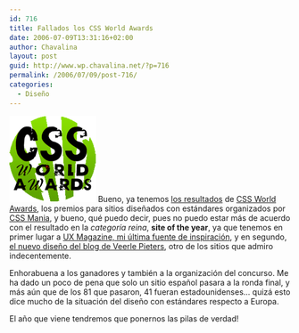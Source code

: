 ```yaml
---
id: 716
title: Fallados los CSS World Awards
date: 2006-07-09T13:31:16+02:00
author: Chavalina
layout: post
guid: http://www.wp.chavalina.net/?p=716
permalink: /2006/07/09/post-716/
categories:
  - Diseño
---
```

<img class="imgizqda" src="/imagenes/fotos/css-world-awards-logo.gif" alt="CSS World Awards" /> Bueno, ya tenemos <a href="http://awards.cssmania.com/2006/07/07/css-world-awards-winners-2006.php" target="_blank">los resultados</a> de <a href="http://chavalina.net/comentar.php?idpost=696" target="_blank">CSS World Awards</a>, los premios para sitios dise&ntilde;ados con estándares organizados por <a href="http://cssmania.com/" target="_blank">CSS Mania</a>, y bueno, qué puedo decir, pues no puedo estar más de acuerdo con el resultado en la _categor&iacute;a reina_, **site of the year**, ya que tenemos en primer lugar a <a href="http://chavalina.net/comentar.php?idpost=622" target="_blank">UX Magazine, mi &uacute;ltima fuente de inspiración</a>, y en segundo, <a href="http://chavalina.net/comentar.php?idpost=639" target="_blank">el nuevo dise&ntilde;o del blog de Veerle Pieters</a>, otro de los sitios que admiro indecentemente.

Enhorabuena a los ganadores y también a la organización del concurso. Me ha dado un poco de pena que solo un sitio espa&ntilde;ol pasara a la ronda final, y más a&uacute;n que de los 81 que pasaron, 41 fueran estadounidenses… quizá esto dice mucho de la situación del dise&ntilde;o con estándares respecto a Europa.

El a&ntilde;o que viene tendremos que ponernos las pilas de verdad!